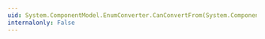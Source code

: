 ```yaml
---
uid: System.ComponentModel.EnumConverter.CanConvertFrom(System.ComponentModel.ITypeDescriptorContext,System.Type)
internalonly: False
---
```

